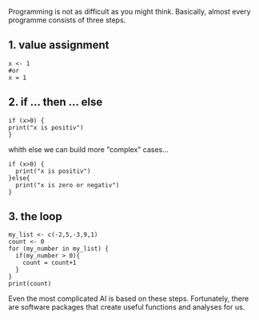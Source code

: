 Programming is not as difficult as you might think. Basically, almost every programme consists of three steps.
## 1. value assignment
```
x <- 1
#or 
x = 1
```
## 2. if ... then ... else
```
if (x>0) {
print("x is positiv")
}
```
whith else we can build more "complex" cases...
```
if (x>0) {
  print("x is positiv")
}else{
  print("x is zero or negativ")
}
```
## 3. the loop
```
my_list <- c(-2,5,-3,9,1)
count <- 0
for (my_number in my_list) {
  if(my_number > 0){
    count = count+1
  }
}
print(count)
```

Even the most complicated AI is based on these steps. Fortunately, there are software packages that create useful functions and analyses for us.
